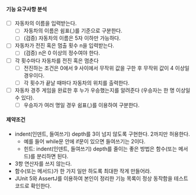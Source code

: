 #### 기능 요구사항 분석
- [ ] 자동차의 이름을 입력받는다.
  - [ ] 자동차의 이름은 쉼표(,)를 기준으로 구분한다.
  - [ ] (검증) 자동차의 이름은 5자 이하만 가능하다.
- [ ] 자동차가 전진 혹은 멈출 횟수 n을 입력받는다.
  - [ ] (검증) n은 0 이상의 정수여야 한다.
- [ ] 각 횟수마다 자동차를 전진 혹은 멈춘다
  - [ ] 전진하는 조건은 0에서 9 사이에서 무작위 값을 구한 후 무작위 값이 4 이상일 경우이다.
  - [ ] 각 횟수가 끝날 때마다 자동차의 위치를 출력한다.
- [ ] 자동차 경주 게임을 완료한 후 누가 우승했는지를 알려준다 (우승자는 한 명 이상일 수 있다).
  - [ ] 우승자가 여러 명일 경우 쉼표(,)를 이용하여 구분한다.

#### 제약조건
- indent(인덴트, 들여쓰기) depth를 3이 넘지 않도록 구현한다. 2까지만 허용한다.
  - 예를 들어 while문 안에 if문이 있으면 들여쓰기는 2이다.
  - 힌트: indent(인덴트, 들여쓰기) depth를 줄이는 좋은 방법은 함수(또는 메서드)를 분리하면 된다.
- 3항 연산자를 쓰지 않는다.
- 함수(또는 메서드)가 한 가지 일만 하도록 최대한 작게 만들어라.
- JUnit 5와 AssertJ를 이용하여 본인이 정리한 기능 목록이 정상 동작함을 테스트 코드로 확인한다.